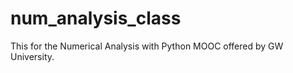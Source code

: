 num_analysis_class
==================

This for the Numerical Analysis with Python MOOC offered by GW University.
